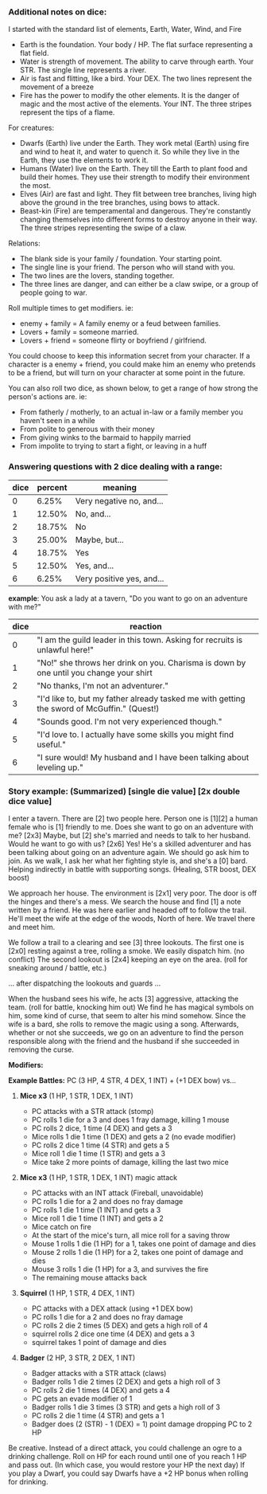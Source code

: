 ### Additional notes on dice:

I started with the standard list of elements, Earth, Water, Wind, and Fire

* Earth is the foundation. Your body / HP. The flat surface representing a flat field.
* Water is strength of movement. The ability to carve through earth. Your STR. The single line represents a river.
* Air is fast and flitting, like a bird. Your DEX. The two lines represent the movement of a breeze
* Fire has the power to modify the other elements. It is the danger of magic and the most active of the elements. Your INT. The three stripes represent the tips of a flame.

For creatures:

* Dwarfs (Earth) live under the Earth. They work metal (Earth) using fire and wind to heat it, and water to quench it. So while they live in the Earth, they use the elements to work it.
* Humans (Water) live on the Earth. They till the Earth to plant food and build their homes. They use their strength to modify their environment the most.
* Elves (Air) are fast and light. They flit between tree branches, living high above the ground in the tree branches, using bows to attack.
* Beast-kin (Fire) are temperamental and dangerous. They're constantly changing themselves into different forms to destroy anyone in their way. The three stripes representing the swipe of a claw.

Relations:

* The blank side is your family / foundation. Your starting point.
* The single line is your friend. The person who will stand with you.
* The two lines are the lovers, standing together.
* The three lines are danger, and can either be a claw swipe, or a group of people going to war.

Roll multiple times to get modifiers. ie:

* enemy + family = A family enemy or a feud between families.
* Lovers + family = someone married.
* Lovers + friend = someone flirty or boyfriend / girlfriend.

You could choose to keep this information secret from your character. If a character is a enemy + friend, you could make him an enemy who pretends to be a friend, but will turn on your character at some point in the future.

You can also roll two dice, as shown below, to get a range of how strong the person's actions are. ie:

* From fatherly / motherly, to an actual in-law or a family member you haven't seen in a while
* From polite to generous with their money
* From giving winks to the barmaid to happily married
* From impolite to trying to start a fight, or leaving in a huff

### Answering questions with 2 dice dealing with a range:

| dice| percent | meaning                   |
|-----|---------|---------------------------|
| 0   | 6.25%   | Very negative no, and...  |
| 1   | 12.50%  | No, and...                |
| 2   | 18.75%  | No                        |
| 3   | 25.00%  | Maybe, but...             |
| 4   | 18.75%  | Yes                       |
| 5   | 12.50%  | Yes, and...               |
| 6   | 6.25%   | Very positive yes, and... |

**example**: You ask a lady at a tavern, "Do you want to go on an adventure with me?"

| dice | reaction                                                                                   |
|------|--------------------------------------------------------------------------------------------|
| 0    | "I am the guild leader in this town. Asking for recruits is unlawful here!"                |
| 1    | "No!" she throws her drink on you. Charisma is down by one until you change your shirt     |
| 2    | "No thanks, I'm not an adventurer."                                                        |
| 3    | "I'd like to, but my father already tasked me with getting the sword of McGuffin." (Quest!)|
| 4    | "Sounds good. I'm not very experienced though."                                            |
| 5    | "I'd love to. I actually have some skills you might find useful."                          |
| 6    | "I sure would! My husband and I have been talking about leveling up."                      |

### Story example: (Summarized) [single die value] [2x double dice value]

I enter a tavern. There are [2] two people here. Person one is [1][2] a human female who is [1] friendly to me. Does she want to go on an adventure with me? [2x3] Maybe, but [2] she's married and needs to talk to her husband. Would he want to go with us? [2x6] Yes! He's a skilled adventurer and has been talking about going on an adventure again. We should go ask him to join. As we walk, I ask her what her fighting style is, and she's a [0] bard. Helping indirectly in battle with supporting songs. (Healing, STR boost, DEX boost)

We approach her house. The environment is [2x1] very poor. The door is off the hinges and there's a mess. We search the house and find [1] a note written by a friend. He was here earlier and headed off to follow the trail. He'll meet the wife at the edge of the woods, North of here. We travel there and meet him.

We follow a trail to a clearing and see [3] three lookouts. The first one is [2x0] resting against a tree, rolling a smoke.  We easily dispatch him. (no conflict) The second lookout is [2x4] keeping an eye on the area. (roll for sneaking around / battle, etc.)

... after dispatching the lookouts and guards ...

When the husband sees his wife, he acts [3] aggressive, attacking the team. (roll for battle, knocking him out) We find he has magical symbols on him, some kind of curse, that seem to alter his mind somehow. Since the wife is a bard, she rolls to remove the magic using a song. Afterwards, whether or not she succeeds, we go on an adventure to find the person responsible along with the friend and the husband if she succeeded in removing the curse.

**Modifiers:**

**Example Battles:** PC (3 HP, 4 STR, 4 DEX, 1 INT) + (+1 DEX bow) vs...

1. **Mice x3** (1 HP, 1 STR, 1 DEX, 1 INT)

    * PC attacks with a STR attack (stomp)
    * PC rolls 1 die for a 3 and does 1 fray damage, killing 1 mouse
    * PC rolls 2 dice, 1 time (4 DEX) and gets a 3
    * Mice rolls 1 die 1 time (1 DEX) and gets a 2 (no evade modifier)
    * PC rolls 2 dice 1 time (4 STR) and gets a 5
    * Mice roll 1 die 1 time (1 STR) and gets a 3
    * Mice take 2 more points of damage, killing the last two mice

2. **Mice x3** (1 HP, 1 STR, 1 DEX, 1 INT) magic attack

    * PC attacks with an INT attack (Fireball, unavoidable)
    * PC rolls 1 die for a 2 and does no fray damage
    * PC rolls 1 die 1 time (1 INT) and gets a 3
    * Mice roll 1 die 1 time (1 INT) and gets a 2
    * Mice catch on fire
    * At the start of the mice's turn, all mice roll for a saving throw
    * Mouse 1 rolls 1 die (1 HP) for a 1, takes one point of damage and dies
    * Mouse 2 rolls 1 die (1 HP) for a 2, takes one point of damage and dies
    * Mouse 3 rolls 1 die (1 HP) for a 3, and survives the fire
    * The remaining mouse attacks back

3. **Squirrel** (1 HP, 1 STR, 4 DEX, 1 INT)

    * PC attacks with a DEX attack (using +1 DEX bow)
    * PC rolls 1 die for a 2 and does no fray damage
    * PC rolls 2 die 2 times (5 DEX) and gets a high roll of 4
    * squirrel rolls 2 dice one time (4 DEX) and gets a 3
    * squirrel takes 1 point of damage and dies

4. **Badger** (2 HP, 3 STR, 2 DEX, 1 INT)

    * Badger attacks with a STR attack (claws)
    * Badger rolls 1 die 2 times (2 DEX) and gets a high roll of 3
    * PC rolls 2 die 1 times (4 DEX) and gets a 4
    * PC gets an evade modifier of 1
    * Badger rolls 1 die 3 times (3 STR) and gets a high roll of 3
    * PC rolls 2 die 1 time (4 STR) and gets a 1
    * Badger does (2 (STR) - 1 (DEX) = 1) point damage dropping PC to 2 HP

Be creative. Instead of a direct attack, you could challenge an ogre to a drinking challenge. Roll on HP for each round until one of you reach 1 HP and pass out. (In which case, you would restore your HP the next day) If you play a Dwarf, you could say Dwarfs have a +2 HP bonus when rolling for drinking.
